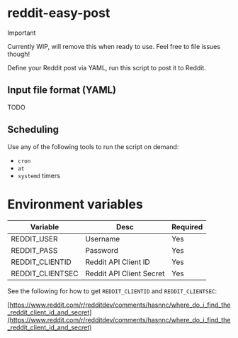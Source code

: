 # reddit-easy-post

> [!IMPORTANT]
> Currently WIP, will remove this when ready to use. Feel free to file issues though!

Define your Reddit post via YAML, run this script to post it to Reddit.

## Input file format (YAML)

TODO

## Scheduling

Use any of the following tools to run the script on demand:

* `cron`
* `at`
* `systemd` timers

# Environment variables

| Variable         | Desc                     | Required |
|------------------|--------------------------|----------|
| REDDIT_USER      | Username                 | Yes      |
| REDDIT_PASS      | Password                 | Yes      |
| REDDIT_CLIENTID  | Reddit API Client ID     | Yes      |
| REDDIT_CLIENTSEC | Reddit API Client Secret | Yes      |

See the following for how to get `REDDIT_CLIENTID` and `REDDIT_CLIENTSEC`:

[https://www.reddit.com/r/redditdev/comments/hasnnc/where_do_i_find_the_reddit_client_id_and_secret](https://www.reddit.com/r/redditdev/comments/hasnnc/where_do_i_find_the_reddit_client_id_and_secret)
